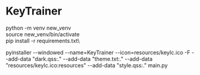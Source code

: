 # KeyTrainer

python -m venv new_venv\
source new_venv/bin/activate\
pip install -r requirements.txt\

pyinstaller --windowed --name=KeyTrainer --icon=resources/keyIc.ico -F --add-data "dark.qss:." --add-data "theme.txt:." --add-data "resources/keyIc.ico:resources" --add-data "style.qss:." main.py